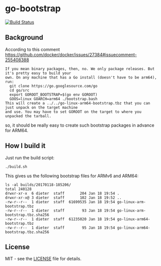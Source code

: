 # go-bootstrap
[![Build Status](https://travis-ci.org/DieterReuter/go-bootstrap.svg?branch=master)](https://travis-ci.org/DieterReuter/go-bootstrap)


## Background
According to this comment https://github.com/docker/docker/issues/27384#issuecomment-255408388
```
If you mean binary packages, then, no. We only package releases. But it's pretty easy to build your
own. On any machine that has a Go install (doesn't have to be arm64), run:
  git clone https://go.googlesource.com/go
  cd go/src
  export GOROOT_BOOTSTRAP=$(go env GOROOT)
  GOOS=linux GOARCH=arm64 ./bootstrap.bash
This will create a ../../go-linux-arm64-bootstrap.tbz that you can just unpack on the target machine
and use. You may have to set GOROOT on the target to where you unpacked the tarball.
```
so, it should be really easy to create such bootstrap packages in advance for ARM64.


## How I build it
Just run the build script:
```
./build.sh
```

This gives us the following bootstrap files for ARMv6 and ARM64:
```
ls -al builds/20170118-185206/
total 240128
drwxr-xr-x  6 dieter  staff       204 Jan 18 19:54 .
drwxr-xr-x@ 3 dieter  staff       102 Jan 18 19:52 ..
-rw-r--r--  1 dieter  staff  61699535 Jan 18 19:54 go-linux-arm-bootstrap.tbz
-rw-r--r--  1 dieter  staff        93 Jan 18 19:54 go-linux-arm-bootstrap.tbz.sha256
-rw-r--r--  1 dieter  staff  61235020 Jan 18 19:54 go-linux-arm64-bootstrap.tbz
-rw-r--r--  1 dieter  staff        95 Jan 18 19:54 go-linux-arm64-bootstrap.tbz.sha256
```


## License

MIT - see the [LICENSE](./LICENSE) file for details.
